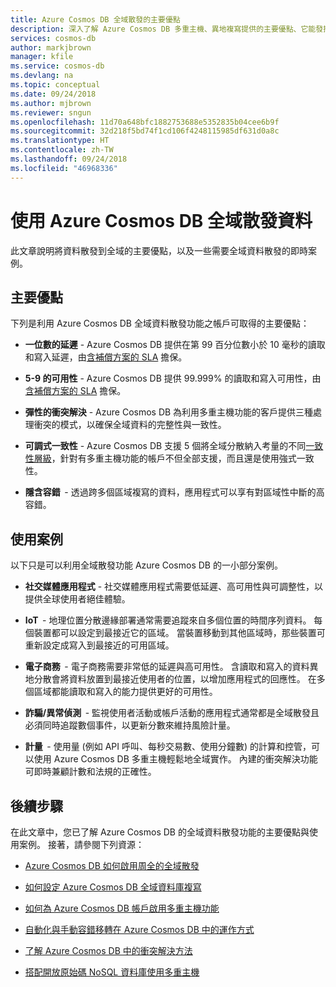 ```yaml
---
title: Azure Cosmos DB 全域散發的主要優點
description: 深入了解 Azure Cosmos DB 多重主機、異地複寫提供的主要優點、它能發揮效用的多重主機和使用案例。
services: cosmos-db
author: markjbrown
manager: kfile
ms.service: cosmos-db
ms.devlang: na
ms.topic: conceptual
ms.date: 09/24/2018
ms.author: mjbrown
ms.reviewer: sngun
ms.openlocfilehash: 11d70a648bfc1882753688e5352835b04cee6b9f
ms.sourcegitcommit: 32d218f5bd74f1cd106f4248115985df631d0a8c
ms.translationtype: HT
ms.contentlocale: zh-TW
ms.lasthandoff: 09/24/2018
ms.locfileid: "46968336"
---
```

# <a name="distribute-data-globally-with-azure-cosmos-db"></a>使用 Azure Cosmos DB 全域散發資料

此文章說明將資料散發到全域的主要優點，以及一些需要全域資料散發的即時案例。

## <a name="key-benefits"></a>主要優點

下列是利用 Azure Cosmos DB 全域資料散發功能之帳戶可取得的主要優點：

* **一位數的延遲** - Azure Cosmos DB 提供在第 99 百分位數小於 10 毫秒的讀取和寫入延遲，由[含補償方案的 SLA](https://azure.microsoft.com/support/legal/sla/cosmos-db/) 擔保。

* **5-9 的可用性** - Azure Cosmos DB 提供 99.999% 的讀取和寫入可用性，由[含補償方案的 SLA](https://azure.microsoft.com/support/legal/sla/cosmos-db/) 擔保。

* **彈性的衝突解決** - Azure Cosmos DB 為利用多重主機功能的客戶提供三種處理衝突的模式，以確保全域資料的完整性與一致性。

* **可調式一致性** - Azure Cosmos DB 支援 5 個將全域分散納入考量的不同[一致性層級](consistency-levels.md)，針對有多重主機功能的帳戶不但全部支援，而且還是使用強式一致性。

* **隱含容錯**  - 透過跨多個區域複寫的資料，應用程式可以享有對區域性中斷的高容錯。

## <a name="use-cases"></a>使用案例

以下只是可以利用全域散發功能 Azure Cosmos DB 的一小部分案例。

* **社交媒體應用程式** - 社交媒體應用程式需要低延遲、高可用性與可調整性，以提供全球使用者絕佳體驗。

* **IoT**  - 地理位置分散邊緣部署通常需要追蹤來自多個位置的時間序列資料。 每個裝置都可以設定到最接近它的區域。 當裝置移動到其他區域時，那些裝置可重新設定成寫入到最接近的可用區域。

* **電子商務**  - 電子商務需要非常低的延遲與高可用性。 含讀取和寫入的資料異地分散會將資料放置到最接近使用者的位置，以增加應用程式的回應性。 在多個區域都能讀取和寫入的能力提供更好的可用性。

* **詐騙/異常偵測**  - 監視使用者活動或帳戶活動的應用程式通常都是全域散發且必須同時追蹤數個事件，以更新分數來維持風險計量。

* **計量**  - 使用量 (例如 API 呼叫、每秒交易數、使用分鐘數) 的計算和控管，可以使用 Azure Cosmos DB 多重主機輕鬆地全域實作。 內建的衝突解決功能可即時兼顧計數和法規的正確性。

## <a name="next-steps"></a>後續步驟  

在此文章中，您已了解 Azure Cosmos DB 的全域資料散發功能的主要優點與使用案例。 接著，請參閱下列資源：

* [Azure Cosmos DB 如何啟用周全的全域散發](distribute-data-globally-turnkey.md)

* [如何設定 Azure Cosmos DB 全域資料庫複寫](tutorial-global-distribution-sql-api.md)

* [如何為 Azure Cosmos DB 帳戶啟用多重主機功能](enable-multi-master.md)

* [自動化與手動容錯移轉在 Azure Cosmos DB 中的運作方式](regional-failover.md)

* [了解 Azure Cosmos DB 中的衝突解決方法](multi-master-conflict-resolution.md)

* [搭配開放原始碼 NoSQL 資料庫使用多重主機](multi-master-oss-nosql.md)
